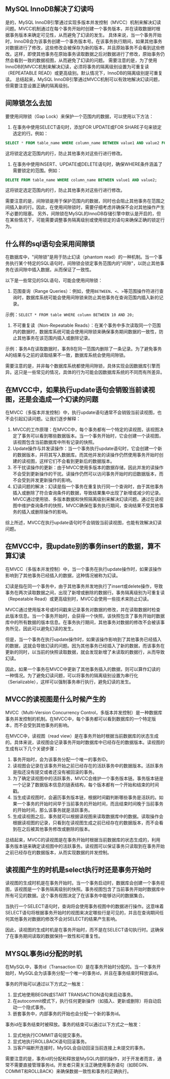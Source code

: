 ## MySQL InnoDB解决了幻读吗
是的，MySQL InnoDB引擎通过实现多版本并发控制（MVCC）机制来解决幻读问题。MVCC机制通过在每个事务开始时创建一个事务版本，并在读取数据时根据事务版本来确定可见性，从而避免了幻读的发生。 具体来说，当一个事务开始时，InnoDB会为该事务创建一个事务版本号。在该事务执行期间，如果其他事务对数据进行了修改，这些修改会被保存为新的版本，并且原始事务不会看到这些修改。这样，即使其他事务在原始事务读取数据之后对数据进行了修改，原始事务仍然会看到一致的数据视图，从而避免了幻读的问题。 需要注意的是，为了使用InnoDB的MVCC机制来解决幻读，必须将事务的隔离级别设置为可重复读（REPEATABLE READ）或更高级别。默认情况下，InnoDB的隔离级别是可重复读。 总结起来，MySQL InnoDB引擎通过MVCC机制可以有效地解决幻读问题，但需要注意设置正确的隔离级别。

## 间隙锁怎么去加
要使用间隙锁（Gap Lock）来保护一个范围内的数据，可以使用以下方法：

1. 在事务中使用SELECT语句时，添加FOR UPDATE或FOR SHARE子句来锁定选定的行。例如：

```sql
SELECT * FROM table_name WHERE column_name BETWEEN value1 AND value2 FOR UPDATE;
```

这将锁定选定范围内的行，防止其他事务对这些行进行修改。

1. 在事务中使用INSERT、UPDATE或DELETE语句时，确保WHERE条件涵盖了需要锁定的范围。例如：

```sql
DELETE FROM table_name WHERE column_name BETWEEN value1 AND value2;
```

这将锁定选定范围内的行，防止其他事务对这些行进行修改。

需要注意的是，间隙锁是用于保护范围内的数据，同时也会阻止其他事务在范围之间插入新的行。因此，在使用间隙锁时，需要仔细考虑并确保不会对其他操作产生不必要的阻塞。 另外，间隙锁在MySQL的InnoDB存储引擎中默认是开启的，但在某些情况下，可能需要调整事务隔离级别或使用锁定的语句来确保正确的锁定行为。

## 什么样的sql语句会采用间隙锁
在数据库中，"间隙锁"是用于防止幻读（phantom read）的一种机制。当一个事务执行某个特定的SQL语句时，间隙锁会锁定事务范围内的"间隙"，以防止其他事务在该间隙中插入数据，从而保证了一致性。

以下是一些常见的SQL语句，可能会使用间隙锁：

1. 范围查询（Range Queries）：例如，使用`BETWEEN`、`<`、`>`等范围操作符进行查询时，数据库系统可能会使用间隙锁来防止其他事务在查询范围内插入新的记录。

示例：`SELECT * FROM table WHERE column BETWEEN 10 AND 20;`

1. 不可重复读（Non-Repeatable Reads）：在某个事务中多次读取同一个范围内的数据时，数据库系统可能会使用间隙锁来确保事务期间数据的一致性，防止其他事务在该范围内插入或删除记录。

示例：事务A在读取数据时，事务B在同一范围内删除了一条记录。为了避免事务A的结果与之前的读取结果不一致，数据库系统会使用间隙锁。

需要注意的是，并非每个数据库系统都使用间隙锁，具体实现会因数据库引擎而异。这只是一些常见的情况，具体的行为可能会因数据库系统的不同而有所差异。

## 在MVCC中，如果执行update语句会销毁当前读视图，还是会造成一个幻读的问题
在MVCC（多版本并发控制）中，执行update语句通常不会销毁当前读视图，也不会引起幻读问题。让我们逐步解释：

1. MVCC的工作原理：在MVCC中，每个事务都有一个特定的读视图，该视图决定了事务可以看到哪些数据版本。当一个事务开始时，它会创建一个读视图，该视图包含当前数据库中所有记录的快照。
2. Update操作与并发读操作：当一个事务执行update语句时，它会创建一个新的数据版本，并将其写入数据库。而其他并发的读操作仍然使用事务开始时创建的读视图，这样它们不会看到更新后的数据版本。
3. 不干扰读操作的更新：由于MVCC使用多版本的数据存储，因此并发的读操作不会受到更新操作的干扰。读操作仍然可以访问事务开始时的旧数据版本，而不会受到并发更新操作的影响。
4. 幻读问题的解决：幻读是指一个事务在重复执行同一个查询时，由于其他事务插入或删除了符合查询条件的数据，导致结果集中出现了新增或减少的记录。MVCC通过使用锁、多版本数据和快照隔离级别来解决幻读问题。通过在读视图中维护查询条件的快照，MVCC确保在事务执行期间，查询结果不受其他事务的插入或删除操作的影响。

综上所述，MVCC在执行update语句时不会销毁当前读视图，也能有效解决幻读问题。

## 在MVCC中，我update别的事务insert的数据，算不算幻读
在MVCC（多版本并发控制）中，当一个事务在执行update操作时，如果该操作影响到了其他事务已经插入的数据，这种情况被称为幻读。

幻读是指在同一个事务中，由于其他事务并发地执行了insert或delete操作，导致事务在两次读取数据之间，出现了新增或删除的数据行。事务隔离级别为可重复读（Repeatable Read）或更高级别时，MVCC会使用一些技术来防止幻读。

MVCC通过使用版本号或时间戳来记录事务对数据的修改，并在读取数据时检查此版本信息。当一个事务开始时，会获得一个快照，该快照包含了事务开始时数据库中的所有数据的版本信息。在事务执行期间，其他事务对数据的修改不会被该事务所见，因此可以避免幻读的发生。

但是，当一个事务在执行update操作时，如果该操作影响到了其他事务已经插入的数据，这就会导致幻读的问题。因为其他事务已经插入了新的数据，而该事务在更新的同时，以当前的快照读取数据，就会发现新增了未读取的数据行，从而导致幻读。

因此，如果一个事务在MVCC中更新了其他事务插入的数据，则可以算作幻读的一种情况。为了避免幻读问题，可以将事务的隔离级别设置为串行化（Serializable），这样可以强制事务串行执行，避免幻读的发生。

## MVCC的读视图是什么时候产生的
MVCC（Multi-Version Concurrency Control，多版本并发控制）是一种数据库事务并发控制的机制。在MVCC中，每个事务都可以看到数据库的一个特定版本，而不会受到其他事务的影响。

在MVCC中，读视图（read view）是在事务开始时根据当前数据库的状态生成的。具体来说，读视图会记录事务开始时数据库中已经存在的数据版本。读视图的生成有以下几个关键步骤：

1. 事务开始时，会为该事务分配一个唯一的事务ID。
2. 读视图会记录在该事务开始之前已经存在的活跃事务中的数据版本。活跃事务是指还没有提交或者还没有被回滚的事务。
3. 为了确定读视图中的活跃事务，MVCC会维护一个事务版本链。事务版本链是一个记录了数据版本信息的链表结构，每个版本都有一个开始和结束的时间戳。
4. 当生成读视图时，会遍历事务版本链，根据时间戳判断哪些事务是活跃的。如果一个事务的开始时间早于当前事务的开始时间，而且结束时间晚于当前事务的开始时间，那么该事务就是活跃事务。
5. 生成读视图之后，事务就可以根据读视图来读取数据库中的数据。读取操作会根据读视图的记录，只看到在读视图生成之前已经存在的数据版本，而不会看到在之后被其他事务修改或删除的版本。

总结起来，MVCC的读视图是在事务开始时根据当前数据库的状态生成的，利用事务版本链来确定读视图中的活跃事务。读视图可以保证事务只读取到在事务开始之前已经存在的数据版本，从而实现数据的并发控制。

## 读视图产生的时机是select执行时还是事务开始时
读视图的生成时机是在事务开始时。当一个事务启动时，数据库会创建一个事务视图，该视图是一个事务隔离级别的快照。事务视图包含了当前事务开始时数据库中所有可见的数据。这个事务视图决定了在该事务中能够访问的数据集合。

当执行一个SELECT语句时，查询将会使用事务视图中的数据进行操作。这意味着SELECT语句将根据事务开始时的视图来决定哪些行是可见的，并且在查询期间任何其他事务对数据的修改不会对SELECT的结果产生影响。

因此，读视图的生成时机是在事务开始时，而不是在SELECT语句执行时。这确保了在事务期间读取的数据保持一致性和可重复性。

## MYSQL事务id分配的时机
在MySQL中，事务id（Transaction ID）是在事务开始时分配的。当一个事务开始时，MySQL会为该事务分配一个唯一的事务id，并且在事务结束时释放该id。

事务的开始可以通过以下方式之一触发：

1. 显式地使用BEGIN或START TRANSACTION语句来启动事务。
2. 在autocommit模式下，执行任何更新操作（如插入、更新或删除）将自动启动一个隐式事务。
3. 嵌套事务中，内部事务的开始也会分配一个新的事务id。

事务id在事务结束时被释放。事务的结束可以通过以下方式之一触发：

1. 显式地执行COMMIT语句提交事务。
2. 显式地执行ROLLBACK语句回滚事务。
3. 当客户端断开连接时，MySQL会自动回滚当前连接上未提交的事务。

需要注意的是，事务id的分配和释放是MySQL内部的操作，对于开发者而言，通常不需要直接管理事务id。开发者只需关注正确使用事务语句（如BEGIN、COMMIT和ROLLBACK）来确保数据一致性和事务的正确执行。

